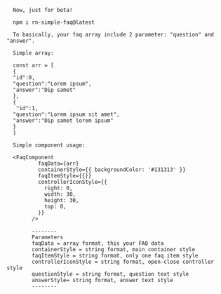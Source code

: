       Now, just for beta!
      
      npm i rn-simple-faq@latest
      
      To basically, your faq array include 2 parameter: "question" and "answer". 
      
      Simple array:
      
      const arr = [
      {
      "id":0,
      "question":"Lorem ipsum",
      "answer":"Dip samet"
      },
      {
       "id":1,
      "question":"Lorem ipsum sit amet",
      "answer":"Dip samet lorem ipsum"
      }
      ]
      
      Simple component usage:
      
      <FaqComponent
              faqData={arr}
              containerStyle={{ backgroundColor: '#131313' }}
              faqItemStyle={{}}
              controllerIconStyle={{
                right: 0,
                width: 30,
                height: 30,
                top: 0,
              }}
            />
            
            --------
            Parameters 
            faqData = array format, this your FAQ data
            containerStyle = string format, main container style
            faqItemStyle = string format, only one faq item style
            controllerIconStyle = string format, open-close controller style
            questionStyle = string format, question text style
            answerStyle= string format, answer text style
            --------
            
      
           
